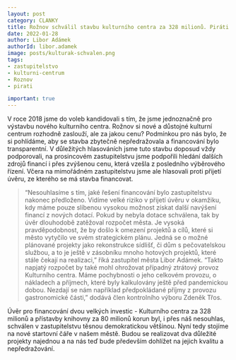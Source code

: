 ```yaml
---
layout: post
category: CLANKY
title: Rožnov schválil stavbu kulturního centra za 328 milionů. Piráti hlasovali proti úvěru na stavbu, město se podle nich výrazně zadluží a zařízne ostatní investice 
date: 2022-01-28
author: Libor Adámek
authorId: libor.adamek
image: posts/kulturak-schvalen.png  
tags: 
- zastupitelstvo
- kulturni-centrum
- Roznov
- pirati

important: true
---
```

V roce 2018 jsme do voleb kandidovali s tím, že jsme jednoznačně pro výstavbu nového kulturního centra. Rožnov si nové a důstojné kulturní centrum rozhodně zaslouží, ale za jakou cenu? Podmínkou pro nás bylo, že si pohlídáme, aby se stavba zbytečně nepředražovala a financování bylo transparentní. V důležitých hlasováních jsme tuto stavbu doposud vždy podporovali, na prosincovém zastupitelstvu jsme podpořili hledání dalších zdrojů financí i přes zvýšenou cenu, která vzešla z posledního výběrového řízení. Včera na mimořádném zastupitelstvu jsme ale hlasovali proti přijetí úvěru, ze kterého se má stavba financovat.

>“Nesouhlasíme s tím, jaké řešení financování bylo zastupitelstvu nakonec předloženo. Vidíme velké riziko v přijetí úvěru v okamžiku, kdy máme pouze slíbenou vysokou možnost získat další navýšení financí z nových dotací. Pokud by nebyla dotace schválena, tak by úvěr dlouhodobě zatěžoval rozpočet města. Je vysoká pravděpodobnost, že by došlo k omezení projektů a cílů, které si město vytyčilo ve svém strategickém plánu. Jedná se o možné plánované projekty jako rekonstrukce sídlišť, či dům s pečovatelskou službou, a to je ještě v zásobníku mnoho hotových projektů, které stále čekají na realizaci,” říká zastupitel města Libor Adámek. “Takto napjatý rozpočet by také mohl ohrožovat případný ztrátový provoz Kulturního centra. Máme pochybnosti o jeho celkovém provozu, o nákladech a příjmech, které byly kalkulovány ještě před pandemickou dobou. Nezdají se nám například předpokládané příjmy z provozu gastronomické části,” dodává člen kontrolního výboru Zdeněk Třos. 

Úvěr pro financování dvou velkých investic - Kulturního centra za 328 milionů a přístavby knihovny za 80 milionů korun byl, i přes náš nesouhlas, schválen v zastupitelstvu těsnou demokratickou většinou. Nyní tedy stojíme na nové startovní čáře v našem městě. Budou se realizovat dva důležité projekty najednou a na nás teď bude především dohlížet na jejich kvalitu a nepředražování.
